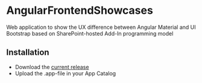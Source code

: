 # AngularFrontendShowcases
Web application to show the UX difference between Angular Material and UI Bootstrap based on SharePoint-hosted Add-In programming model

## Installation
- Download the [current release](https://github.com/DataOne/AngularFrontendShowcases/releases)
- Upload the .app-file in your App Catalog
